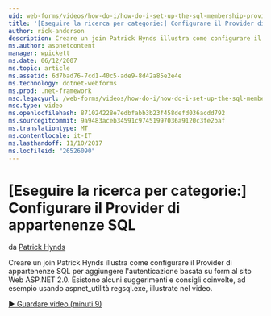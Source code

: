 ```yaml
---
uid: web-forms/videos/how-do-i/how-do-i-set-up-the-sql-membership-provider
title: '[Eseguire la ricerca per categorie:] Configurare il Provider di appartenenze SQL | Documenti Microsoft'
author: rick-anderson
description: Creare un join Patrick Hynds illustra come configurare il Provider di appartenenze SQL per aggiungere l'autenticazione basata su form al sito Web ASP.NET 2.0. Esistono alcuni suggerimento...
ms.author: aspnetcontent
manager: wpickett
ms.date: 06/12/2007
ms.topic: article
ms.assetid: 6d7bad76-7cd1-40c5-ade9-8d42a85e2e4e
ms.technology: dotnet-webforms
ms.prod: .net-framework
msc.legacyurl: /web-forms/videos/how-do-i/how-do-i-set-up-the-sql-membership-provider
msc.type: video
ms.openlocfilehash: 871024228e7edbfabb3b23f458defd036acdd792
ms.sourcegitcommit: 9a9483aceb34591c97451997036a9120c3fe2baf
ms.translationtype: MT
ms.contentlocale: it-IT
ms.lasthandoff: 11/10/2017
ms.locfileid: "26526090"
---
```

<a name="how-do-i-set-up-the-sql-membership-provider"></a>[Eseguire la ricerca per categorie:] Configurare il Provider di appartenenze SQL
====================
da [Patrick Hynds](https://twitter.com/patrickhynds)

Creare un join Patrick Hynds illustra come configurare il Provider di appartenenze SQL per aggiungere l'autenticazione basata su form al sito Web ASP.NET 2.0. Esistono alcuni suggerimenti e consigli coinvolte, ad esempio usando aspnet\_utilità regsql.exe, illustrate nel video.

[&#9654; Guardare video (minuti 9)](https://channel9.msdn.com/Blogs/ASP-NET-Site-Videos/how-do-i-set-up-the-sql-membership-provider)
